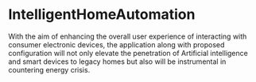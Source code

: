 # IntelligentHomeAutomation
With the aim of enhancing the overall user experience of interacting with consumer electronic devices, the application along with proposed configuration will not only elevate the penetration of Artificial intelligence and smart devices to legacy homes but also will be instrumental in countering energy crisis.
